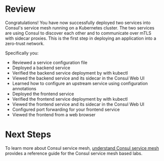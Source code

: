 # Review

Congratulations! You have now successfully deployed two services into Consul's service mesh running on a Kubernetes cluster. The two services are using Consul to discover each other and to communicate over mTLS with sidecar proxies. This is the first step in deploying an application into a zero-trust network.

Specifically you:

- Reviewed a service configuration file
- Deployed a backend service
- Verified the backend service deployment by with kubectl
- Viewed the backend service and its sidecar in the Consul Web UI
- Learned how to configure an upstream service using configuration annotations
- Deployed the frontend service
- Verified the frontend service deployment by with kubectl
- Viewed the frontend service and its sidecar in the Consul Web UI
- Configured port forwarding for your frontend service
- Viewed the frontend from a web browser

# Next Steps

To learn more about Consul service mesh, [understand Consul service mesh](https://learn.hashicorp.com/consul/gs-consul-service-mesh/understand-consul-service-mesh) provides a reference guide for the Consul service mesh based labs.

